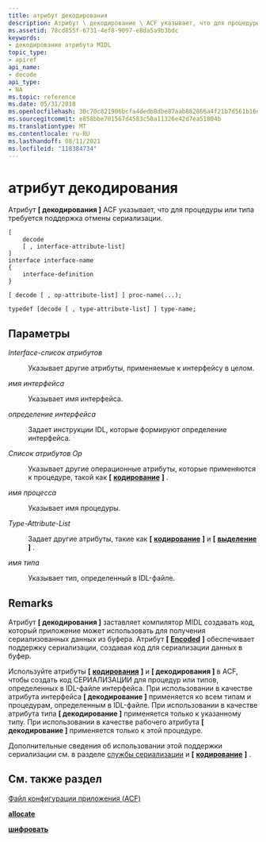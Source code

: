 ```yaml
---
title: атрибут декодирования
description: Атрибут \ декодирование \ ACF указывает, что для процедуры или типа требуется поддержка отмены сериализации.
ms.assetid: 78cd855f-6731-4ef8-9097-e8da5a9b3bdc
keywords:
- декодирование атрибута MIDL
topic_type:
- apiref
api_name:
- decode
api_type:
- NA
ms.topic: reference
ms.date: 05/31/2018
ms.openlocfilehash: 30c70c821906bcfa4dedb8dbe87aab882866a4f21b7d561b16d3613f9041e0f6
ms.sourcegitcommit: e858bbe701567d4583c50a11326e42d7ea51804b
ms.translationtype: MT
ms.contentlocale: ru-RU
ms.lasthandoff: 08/11/2021
ms.locfileid: "118384734"
---
```

# <a name="decode-attribute"></a>атрибут декодирования

Атрибут **\[ декодирования \]** ACF указывает, что для процедуры или типа требуется поддержка отмены сериализации.

``` syntax
[ 
    decode 
    [ , interface-attribute-list] 
] 
interface interface-name
{
    interface-definition
}

[ decode [ , op-attribute-list] ] proc-name(...);

typedef [decode [ , type-attribute-list] ] type-name;
```

## <a name="parameters"></a>Параметры

<dl> <dt>

*Interface-список атрибутов* 
</dt> <dd>

Указывает другие атрибуты, применяемые к интерфейсу в целом.

</dd> <dt>

*имя интерфейса* 
</dt> <dd>

Указывает имя интерфейса.

</dd> <dt>

*определение интерфейса* 
</dt> <dd>

Задает инструкции IDL, которые формируют определение интерфейса.

</dd> <dt>

*Список атрибутов Op* 
</dt> <dd>

Указывает другие операционные атрибуты, которые применяются к процедуре, такой как **\[** [**кодирование**](encode.md) **\]** .

</dd> <dt>

*имя процесса* 
</dt> <dd>

Указывает имя процедуры.

</dd> <dt>

*Type-Attribute-List* 
</dt> <dd>

Задает другие атрибуты, такие как **\[** [**кодирование**](encode.md) **\]** и **\[** [**выделение**](allocate.md) **\]** .

</dd> <dt>

*имя типа* 
</dt> <dd>

Указывает тип, определенный в IDL-файле.

</dd> </dl>

## <a name="remarks"></a>Remarks

Атрибут **\[ декодирования \]** заставляет компилятор MIDL создавать код, который приложение может использовать для получения сериализованных данных из буфера. Атрибут **\[** [**Encoded**](encode.md) **\]** обеспечивает поддержку сериализации, создавая код для сериализации данных в буфер.

Используйте атрибуты **\[** [**кодирования**](encode.md) **\]** и **\[ декодирования \]** в ACF, чтобы создать код СЕРИАЛИЗАЦИИ для процедур или типов, определенных в IDL-файле интерфейса. При использовании в качестве атрибута интерфейса **\[ декодирование \]** применяется ко всем типам и процедурам, определенным в IDL-файле. При использовании в качестве атрибута типа **\[ декодирование \]** применяется только к указанному типу. При использовании в качестве рабочего атрибута **\[ декодирование \]** применяется только к этой процедуре.

Дополнительные сведения об использовании этой поддержки сериализации см. в разделе [службы сериализации](/windows/desktop/Rpc/serialization-services) и **\[** [**кодирование**](encode.md) **\]** .

## <a name="see-also"></a>См. также раздел

<dl> <dt>

[Файл конфигурации приложения (ACF)](application-configuration-file-acf-.md)
</dt> <dt>

[**allocate**](allocate.md)
</dt> <dt>

[**шифровать**](encode.md)
</dt> </dl>

 

 